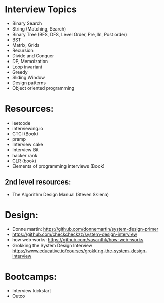 # Interview Topics
* Binary Search
* String (Matching, Search)
* Binary Tree (BFS, DFS, Level Order, Pre, In, Post order)
* BST
* Matrix, Grids
* Recursion
* Divide and Conquer
* DP, Memoization
* Loop invariant
* Greedy
* Sliding Window
* Design patterns
* Object oriented programming

# Resources: 
* leetcode
* interviewing.io
* CTCI (Book)
* pramp
* Interview cake
* Interview Bit
* hacker rank 
* CLR (book)
* Elements of programming interviews (Book)

## 2nd level resources:
* The Algorithm Design Manual (Steven Skiena)

# Design: 
* Donne martin: https://github.com/donnemartin/system-design-primer
* https://github.com/checkcheckzz/system-design-interview
* how web works: https://github.com/vasanthk/how-web-works
* Grokking the System Design Interview https://www.educative.io/courses/grokking-the-system-design-interview

# Bootcamps: 
* Interview kickstart
* Outco

